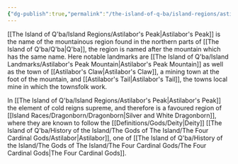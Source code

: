 ```yaml
---
{"dg-publish":true,"permalink":"/the-island-of-q-ba/island-regions/astilabor-s-peak/"}
---
```



[[The Island of Q'ba/Island Regions/Astilabor's Peak\|Astilabor's Peak]] is the name of the mountainous region found in the northern parts of [[The Island of Q'ba/Q'ba\|Q'ba]], the region is named after the mountain which has the same name. Here notable landmarks are [[The Island of Q'ba/Island Landmarks/Astilabor's Peak Mountain\|Astilabor's Peak Mountain]] as well as the town of [[Astilabor's Claw\|Astilabor's Claw]], a mining town at the foot of the mountain, and [[Astilabor's Tail\|Astilabor's Tail]], the towns local mine in which the townsfolk work. 

In [[The Island of Q'ba/Island Regions/Astilabor's Peak\|Astilabor's Peak]] the element of cold reigns supreme, and therefore is a favoured region of [[Island Races/Dragonborn/Dragonborn\|Silver and White Dragonborn]], where they are known to follow the [[Definitions/Gods/Deity\|Deity]] [[The Island of Q'ba/History of the Island/The Gods of The Island/The Four Cardinal Gods/Astilabor\|Astilabor]], one of [[The Island of Q'ba/History of the Island/The Gods of The Island/The Four Cardinal Gods/The Four Cardinal Gods\|The Four Cardinal Gods]].



